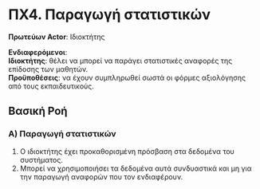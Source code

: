 # ΠΧ4. Παραγωγή στατιστικών

**Πρωτεύων Actor**: Ιδιοκτήτης

**Ενδιαφερόμενοι**:  
**Ιδιοκτήτης**: θέλει να μπορεί να παράγει στατιστικές αναφορές της επίδοσης των μαθητών.  
**Προϋποθέσεις**: να έχουν συμπληρωθεί σωστά οι φόρμες αξιολόγησης από τους εκπαιδευτικούς.

## Βασική Ροή

### Α) Παραγωγή στατιστικών

1. Ο ιδιοκτήτης έχει προκαθορισμένη πρόσβαση στα δεδομένα του συστήματος.
2. Μπορεί να χρησιμοποιήσει τα δεδομένα αυτά συνδυαστικά και μη για την παραγωγή αναφορών που τον ενδιαφέρουν.